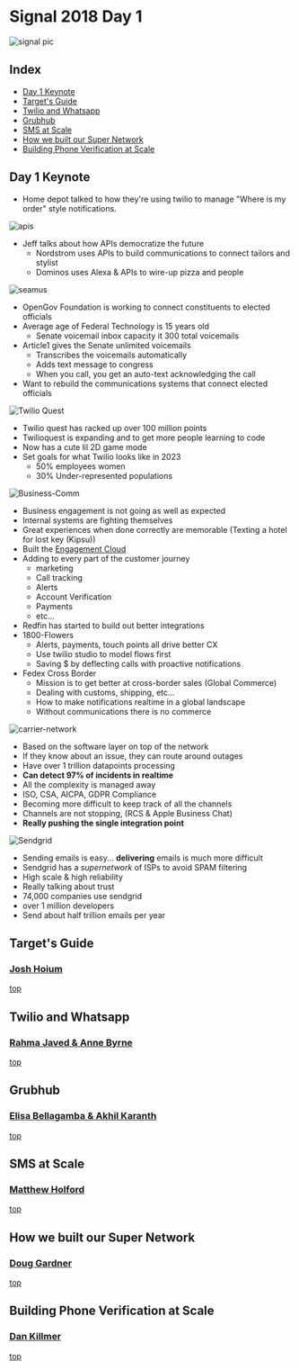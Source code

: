 # Signal 2018 Day 1

![signal pic](pics/keynote.JPG)

## Index
* [Day 1 Keynote](#day-1-keynote)
* [Target's Guide](#targets-guide)
* [Twilio and Whatsapp](#twilio-and-whatsapp)
* [Grubhub](#grubhub)
* [SMS at Scale](#sms-at-scale)
* [How we built our Super Network](#how-we-built-our-super-network)
* [Building Phone Verification at Scale](#building-phone-verification-at-scale)

## Day 1 Keynote

* Home depot talked to how they're using twilio to manage "Where is my order" style notifications.

![apis](pics/apis.JPG)

* Jeff talks about how APIs democratize the future
  * Nordstrom uses APIs to build communications to connect tailors and stylist
  * Dominos uses Alexa & APIs to wire-up pizza and people

![seamus](pics/seamus.JPG)

* OpenGov Foundation is working to connect constituents to elected officials
* Average age of Federal Technology is 15 years old
  * Senate voicemail inbox capacity it 300 total voicemails
* Article1 gives the Senate unlimited voicemails
  * Transcribes the voicemails automatically
  * Adds text message to congress
  * When you call, you get an auto-text acknowledging the call
* Want to rebuild the communications systems that connect elected officials

![Twilio Quest](pics/quest.JPG)

* Twilio quest has racked up over 100 million points
* Twilioquest is expanding and to get more people learning to code
* Now has a cute lil 2D game mode
* Set goals for what Twilio looks like in 2023
  * 50% employees women
  * 30% Under-represented populations

![Business-Comm](pics/bizcomm.JPG)

* Business engagement is not going as well as expected
* Internal systems are fighting themselves
* Great experiences when done correctly are memorable (Texting a hotel for lost key (Kipsu))
* Built the [Engagement Cloud](https://www.twilio.com/engagement-cloud)
* Adding to every part of the customer journey
  * marketing
  * Call tracking
  * Alerts
  * Account Verification
  * Payments
  * etc...
* Redfin has started to build out better integrations
* 1800-Flowers
  * Alerts, payments, touch points all drive better CX
  * Use twilio studio to model flows first
  * Saving $ by deflecting calls with proactive notifications
* Fedex Cross Border
  * Mission is to get better at cross-border sales (Global Commerce)
  * Dealing with customs, shipping, etc...
  * How to make notifications realtime in a global landscape
  * Without communications there is no commerce

![carrier-network](pics/platform.JPG)

* Based on the software layer on top of the network
* If they know about an issue, they can route around outages
* Have over 1 trillion datapoints processing
* **Can detect 97% of incidents in realtime**
* All the complexity is managed away
* ISO, CSA, AICPA, GDPR Compliance
* Becoming more difficult to keep track of all the channels
* Channels are not stopping, (RCS & Apple Business Chat)
* **Really pushing the single integration point**

![Sendgrid](pics/sendgrid.JPG)

* Sending emails is easy... **delivering** emails is much more difficult
* Sendgrid has a _supernetwork_ of ISPs to avoid SPAM filtering
* High scale & high reliability
* Really talking about trust
* 74,000 companies use sendgrid
* over 1 million developers
* Send about half trillion emails per year


## Target's Guide
### [Josh Hoium](https://signal.twilio.com/speakers/hD5G-MQxEei3-gpYClQEBw)

[top](#index)

## Twilio and Whatsapp
### [Rahma Javed & Anne Byrne](https://signal.twilio.com/sessions/KeMDqpzcEeiHpQpYClWZDA)

[top](#index)

## Grubhub
### [Elisa Bellagamba & Akhil Karanth](https://signal.twilio.com/sessions/GKUYRJzcEeiDzApYClWoBw)

[top](#index)

## SMS at Scale
### [Matthew Holford](https://signal.twilio.com/sessions/TXYvBJzcEeiDzApYClWoBw)

[top](#index)

## How we built our Super Network
### [Doug Gardner](https://signal.twilio.com/speakers/uh1kNKDcEeiFEApYClVgDw)

[top](#index)

## Building Phone Verification at Scale
### [Dan Killmer](https://signal.twilio.com/sessions/LEvx9qGbEeiwFwpYClQOHA)

[top](#index)